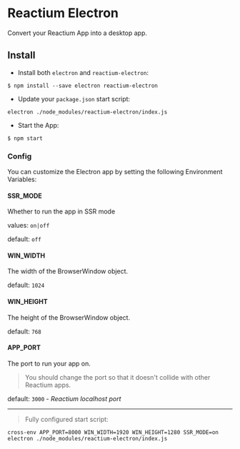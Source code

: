 # Reactium Electron

Convert your Reactium App into a desktop app.


## Install
- Install both `electron` and `reactium-electron`:

```
$ npm install --save electron reactium-electron
```

- Update your `package.json` start script:

```
electron ./node_modules/reactium-electron/index.js
```

- Start the App:
```
$ npm start
```


### Config
You can customize the Electron app by setting the following Environment Variables:

#### SSR_MODE
Whether to run the app in SSR mode

values: `on|off`

default: `off`

#### WIN_WIDTH
The width of the BrowserWindow object.

default: `1024`

#### WIN_HEIGHT
The height of the BrowserWindow object.

default: `768`

#### APP_PORT
The port to run your app on.
> You should change the port so that it doesn't collide with other Reactium apps.

default: `3000`  - _Reactium localhost port_

-------
> Fully configured start script:
```
cross-env APP_PORT=8000 WIN_WIDTH=1920 WIN_HEIGHT=1280 SSR_MODE=on electron ./node_modules/reactium-electron/index.js
```
